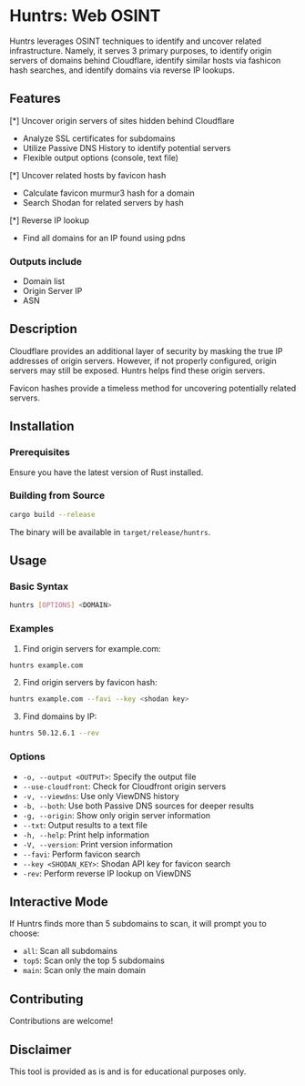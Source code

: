 # Huntrs: Web OSINT

Huntrs leverages OSINT techniques to identify and uncover related infrastructure. Namely, it serves 3 primary purposes, to identify origin servers of domains behind Cloudflare, identify similar hosts via fashicon hash searches, and identify domains via reverse IP lookups.

## Features

[*] Uncover origin servers of sites hidden behind Cloudflare
- Analyze SSL certificates for subdomains
- Utilize Passive DNS History to identify potential servers
- Flexible output options (console, text file)

[*] Uncover related hosts by favicon hash
- Calculate favicon murmur3 hash for a domain
- Search Shodan for related servers by hash

[*] Reverse IP lookup
- Find all domains for an IP found using pdns

### Outputs include
- Domain list
- Origin Server IP
- ASN

## Description
Cloudflare provides an additional layer of security by masking the true IP addresses of origin servers. However, if not properly configured, origin servers may still be exposed. Huntrs helps find these origin servers.

Favicon hashes provide a timeless method for uncovering potentially related servers. 

## Installation

### Prerequisites

Ensure you have the latest version of Rust installed.

### Building from Source
```bash
cargo build --release
```

The binary will be available in `target/release/huntrs`.

## Usage

### Basic Syntax
```bash
huntrs [OPTIONS] <DOMAIN>
```

### Examples

1. Find origin servers for example.com:
```bash
huntrs example.com
```

2. Find origin servers by favicon hash:
```bash
huntrs example.com --favi --key <shodan key>
```

3. Find domains by IP:
```bash
huntrs 50.12.6.1 --rev
```

### Options

- `-o, --output <OUTPUT>`: Specify the output file
- `--use-cloudfront`: Check for Cloudfront origin servers
- `-v, --viewdns`: Use only ViewDNS history
- `-b, --both`: Use both Passive DNS sources for deeper results
- `-g, --origin`: Show only origin server information
- `--txt`: Output results to a text file
- `-h, --help`: Print help information
- `-V, --version`: Print version information
- `--favi`: Perform favicon search
- `--key <SHODAN_KEY>`: Shodan API key for favicon search
- `-rev`: Perform reverse IP lookup on ViewDNS

## Interactive Mode

If Huntrs finds more than 5 subdomains to scan, it will prompt you to choose:
- `all`: Scan all subdomains
- `top5`: Scan only the top 5 subdomains
- `main`: Scan only the main domain

## Contributing

Contributions are welcome! 

## Disclaimer

This tool is provided as is and is for educational purposes only.